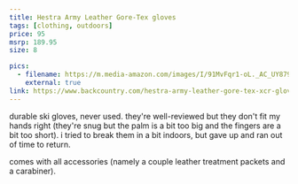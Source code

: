 ```yaml
---
title: Hestra Army Leather Gore-Tex gloves
tags: [clothing, outdoors]
price: 95
msrp: 189.95
size: 8

pics:
  - filename: https://m.media-amazon.com/images/I/91MvFqr1-oL._AC_UY879_.jpg
    external: true
link: https://www.backcountry.com/hestra-army-leather-gore-tex-xcr-glove
---
```


durable ski gloves, never used.  they're well-reviewed but they don't fit my
hands right (they're snug but the palm is a bit too big and the fingers are a
bit too short).  i tried to break them in a bit indoors, but gave up and ran
out of time to return.

comes with all accessories (namely a couple leather treatment packets and a
carabiner).
